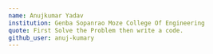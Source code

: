 ```yaml
---
name: Anujkumar Yadav
institution: Genba Sopanrao Moze College Of Engineering
quote: First Solve the Problem then write a code.
github_user: anuj-kumary
---
```

